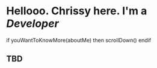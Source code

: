 # Hellooo. Chrissy here. I'm a *Developer*

if youWantToKnowMore(aboutMe)
then scrollDown()
endif

## TBD

